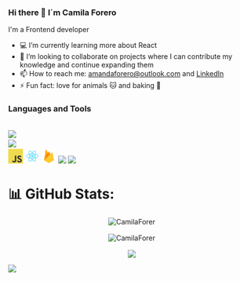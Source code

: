 ### Hi there 👋 I´m Camila Forero
I'm a Frontend developer


- :computer: I’m currently learning more about React
- :rocket: I’m looking to collaborate on projects where I can contribute my knowledge and continue expanding them
- 📫 How to reach me: <a href="amandaforero@outlook.com">amandaforero@outlook.com</a> and [LinkedIn](https://www.linkedin.com/in/camilaforero/)
- ⚡ Fun fact: love for animals :cat: and baking :cookie:

### Languages and Tools
<code> <img height=30 src="https://user-images.githubusercontent.com/86115727/215505925-ad47386c-4f17-48a3-9ddb-c6d2d0326406.png"/></code>
<code> <img height=30 src="https://user-images.githubusercontent.com/86115727/215506942-49f506ff-b8d1-4848-aa79-002b24e10f5a.png"/></code>
<code> <img height=30 src="https://raw.githubusercontent.com/github/explore/80688e429a7d4ef2fca1e82350fe8e3517d3494d/topics/javascript/javascript.png" /></code>
<code><img height="30" src="https://raw.githubusercontent.com/github/explore/80688e429a7d4ef2fca1e82350fe8e3517d3494d/topics/react/react.png"></code>
<code><img height="30" src="https://raw.githubusercontent.com/github/explore/80688e429a7d4ef2fca1e82350fe8e3517d3494d/topics/firebase/firebase.png"></code>
<code><img height="30" src="https://user-images.githubusercontent.com/86115727/215509398-fbd7159b-7703-4ccd-9b6d-c1255c28578b.png"></code>
<code><img height="30" src="https://user-images.githubusercontent.com/86115727/215509733-21be32e9-0650-4e29-b313-50c1767c04a7.png"></code>

# 📊 GitHub Stats:

<p align="center"><img align="center" src="https://github-readme-stats.vercel.app/api?username=CamilaForer&theme=dark&hide_border=false&include_all_commits=true&count_private=true" alt="CamilaForer" /></p>
<p align="center"><img align="center" src="https://github-readme-streak-stats.herokuapp.com/?user=CamilaForer&theme=dark&hide_border=false" alt="CamilaForer" /></p>
<p align="center"><img align="center" src="https://github-readme-stats.vercel.app/api/top-langs/?username=CamilaForer&theme=dark&hide_border=false&include_all_commits=true&count_private=true&layout=compact" /></p>

[![](https://visitcount.itsvg.in/api?id=CamilaForer&icon=0&color=0)](https://visitcount.itsvg.in)
